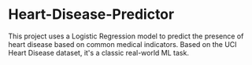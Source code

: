 # Heart-Disease-Predictor
This project uses a Logistic Regression model to predict the presence of heart disease based on common medical indicators. Based on the UCI Heart Disease dataset, it's a classic real-world ML task.

